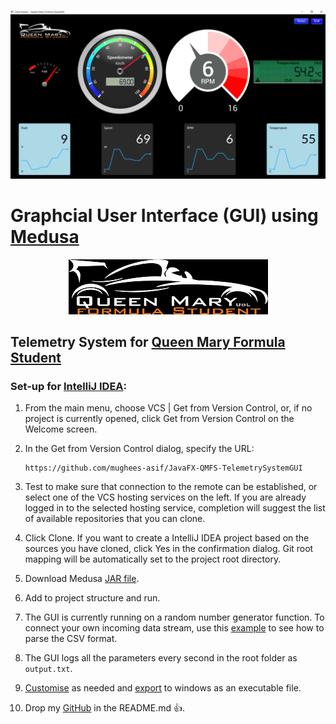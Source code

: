 
<p align="center">
  <img src="/images/qmfs1.png">
</p>

# Graphcial User Interface (GUI) using [Medusa](https://github.com/HanSolo/Medusa) 

<p align="center">
  <img src="/images/QMFSLogo.jpg">
</p>

## Telemetry System for [Queen Mary Formula Student](https://www.qmformulastudent.co.uk/)

### Set-up for [IntelliJ IDEA](https://www.jetbrains.com/idea/download/#section=windows):

1. From the main menu, choose VCS | Get from Version Control, or, if no project is currently opened, click Get from Version Control on the Welcome screen.

2. In the Get from Version Control dialog, specify the URL: 

	````
	https://github.com/mughees-asif/JavaFX-QMFS-TelemetrySystemGUI 
	````
3. Test to make sure that connection to the remote can be established, or select one of the VCS hosting services on the left. If you are already logged in to the selected hosting service, completion will suggest the list of available repositories that you can clone.

3. Click Clone. If you want to create a IntelliJ IDEA project based on the sources you have cloned, click Yes in the confirmation dialog. Git root mapping will be automatically set to the project root directory.

4. Download Medusa [JAR file](https://jar-download.com/artifact-search/Medusa).

5. Add to project structure and run.

6. The GUI is currently running on a random number generator function. To connect your own incoming data stream, use this [example](https://mkyong.com/java/how-to-read-and-parse-csv-file-in-java/) to see how to parse the CSV format.

7. The GUI logs all the parameters every second in the root folder as `output.txt`.

8. [Customise](https://community.oracle.com/docs/DOC-992746) as needed and [export](https://www.jetbrains.com/help/idea/packaging-javafx-applications.html) to windows as an executable file.

9. Drop my [GitHub](https://github.com/mughees-asif) in the README.md :+1:.



